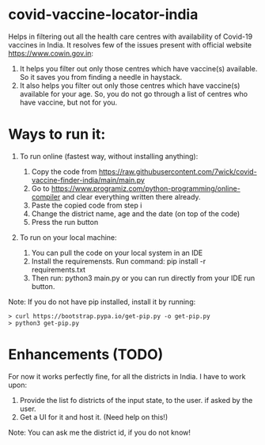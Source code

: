 # covid-vaccine-locator-india
Helps in filtering out all the health care centres with availability of Covid-19  vaccines in India.
It resolves few of the issues present with official website https://www.cowin.gov.in:
1. It helps you filter out only those centres which have vaccine(s) available. So it saves you from finding a needle in haystack. 
2. It also helps you filter out only those centres which have vaccine(s) available for your age. So, you do not go through a list of centres who have vaccine, but not for you.


# Ways to run it:

1. To run online (fastest way, without installing anything):

    1. Copy the code from https://raw.githubusercontent.com/7wick/covid-vaccine-finder-india/main/main.py
    2. Go to https://www.programiz.com/python-programming/online-compiler and clear everything written there already.
    3. Paste the copied code from step i
    4. Change the district name, age and the date (on top of the code)
    5. Press the run button


2. To run on your local machine:

    1. You can pull the code on your local system in an IDE
    2. Install the requiremensts. Run command: pip install -r requirements.txt
    3. Then run: python3 main.py or you can run directly from your IDE run button.


Note:
 If you do not have pip installed, install it by running:

    > curl https://bootstrap.pypa.io/get-pip.py -o get-pip.py
    > python3 get-pip.py

# Enhancements (TODO)
For now it works perfectly fine, for all the districts in India. 
I have to work upon:
1. Provide the list fo districts of the input state, to the user. if asked by the user.
2. Get a UI for it and host it. (Need help on this!)

Note: You can ask me the district id, if you do not know!

